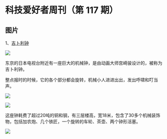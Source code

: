 # 科技爱好者周刊（第 117 期）

## 图片

1、[吉卜利钟](https://www.atlasobscura.com/places/the-giant-ghibli-clock-tokyo-japan)

![](https://www.wangbase.com/blogimg/asset/202007/bg2020070804.jpg)

东京的日本电视台附近有一座巨大的机械钟，是由动画大师宫崎骏设计的，被称为吉卜利钟。

整点报时的时候，它的各个部分都会旋转，机械小人进进出出，发出呼啸和叮当声。

![](https://www.wangbase.com/blogimg/asset/202007/bg2020070805.jpg)

![](https://www.wangbase.com/blogimg/asset/202007/bg2020070806.jpg)

这座钟耗费了超过20吨的铜和钢，有三层楼高，宽18米，包含了30多个机械装饰物，包括加农炮、几个铁匠，一个旋转的车轮、茶壶、两个钟形活塞。

![](https://www.wangbase.com/blogimg/asset/202007/bg2020070808.jpg)

